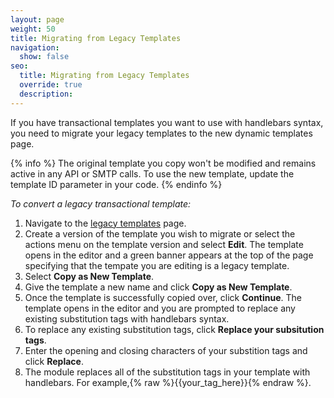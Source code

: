 ```yaml
---
layout: page
weight: 50
title: Migrating from Legacy Templates
navigation:
  show: false
seo:
  title: Migrating from Legacy Templates
  override: true
  description: 
---
```


If you have transactional templates you want to use with handlebars syntax, you need to migrate your legacy templates to the new dynamic templates page. 

{% info %}
The original template you copy won't be modified and remains active in any API or SMTP calls. To use the new template, update the template ID parameter in your code.
{% endinfo %}

*To convert a legacy transactional template:*

1. Navigate to the [legacy templates](https://sendgrid.com/templates) page. 
1. Create a version of the template you wish to migrate or select the actions menu on the template version and select **Edit**. The template opens in the editor and a green banner appears at the top of the page specifying that the tempate you are editing is a legacy template. 
1. Select **Copy as New Template**. 
1. Give the template a new name and click **Copy as New Template**. 
1. Once the template is successfully copied over, click **Continue**. The template opens in the editor and you are prompted to replace any existing substitution tags with handlebars syntax. 
1. To replace any existing substitution tags, click **Replace your subsitution tags**. 
1. Enter the opening and closing characters of your substition tags and click **Replace**. 
1. The module replaces all of the substitution tags in your template with handlebars. 
   For example,{% raw %}{{your_tag_here}}{% endraw %}. 

